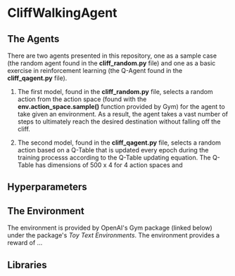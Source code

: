 # CliffWalkingAgent

## The Agents
There are two agents presented in this repository, one as a sample case (the random agent found in the **cliff_random.py** file) and one as a basic exercise in reinforcement learning (the Q-Agent found in the **cliff_qagent.py** file).

1. The first model, found in the **cliff_random.py** file, selects a random action from the action space (found with the **env.action_space.sample()** function provided by Gym) for the agent to take given an environment. As a result, the agent takes a vast number of steps to ultimately reach the desired destination without falling off the cliff.

2. The second model, found in the **cliff_qagent.py** file, selects a random action based on a Q-Table that is updated every epoch during the training processs according to the Q-Table updating equation. The Q-Table has dimensions of 500 x 4 for 4 action spaces and 

## Hyperparameters

## The Environment
The environment is provided by OpenAI's Gym package (linked below) under the package's *Toy Text Environments*. The environment provides a reward of ...
## Libraries
